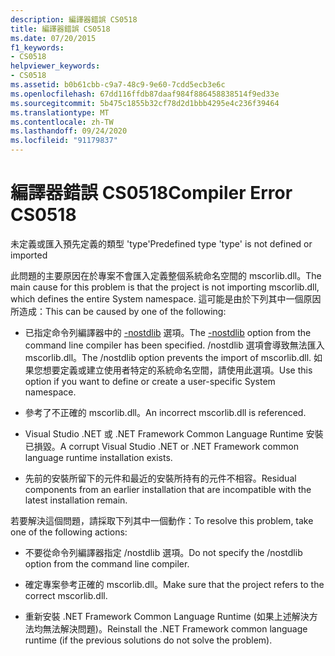 ```yaml
---
description: 編譯器錯誤 CS0518
title: 編譯器錯誤 CS0518
ms.date: 07/20/2015
f1_keywords:
- CS0518
helpviewer_keywords:
- CS0518
ms.assetid: b0b61cbb-c9a7-48c9-9e60-7cdd5ecb3e6c
ms.openlocfilehash: 67dd116ffdb87daaf984f886458838514f9ed33e
ms.sourcegitcommit: 5b475c1855b32cf78d2d1bbb4295e4c236f39464
ms.translationtype: MT
ms.contentlocale: zh-TW
ms.lasthandoff: 09/24/2020
ms.locfileid: "91179837"
---
```

# <a name="compiler-error-cs0518"></a><span data-ttu-id="9c17c-103">編譯器錯誤 CS0518</span><span class="sxs-lookup"><span data-stu-id="9c17c-103">Compiler Error CS0518</span></span>

<span data-ttu-id="9c17c-104">未定義或匯入預先定義的類型 'type'</span><span class="sxs-lookup"><span data-stu-id="9c17c-104">Predefined type 'type' is not defined or imported</span></span>  
  
 <span data-ttu-id="9c17c-105">此問題的主要原因在於專案不會匯入定義整個系統命名空間的 mscorlib.dll。</span><span class="sxs-lookup"><span data-stu-id="9c17c-105">The main cause for this problem is that the project is not importing mscorlib.dll, which defines the entire System namespace.</span></span> <span data-ttu-id="9c17c-106">這可能是由於下列其中一個原因所造成：</span><span class="sxs-lookup"><span data-stu-id="9c17c-106">This can be caused by one of the following:</span></span>  
  
- <span data-ttu-id="9c17c-107">已指定命令列編譯器中的 [-nostdlib](../compiler-options/nostdlib-compiler-option.md) 選項。</span><span class="sxs-lookup"><span data-stu-id="9c17c-107">The [-nostdlib](../compiler-options/nostdlib-compiler-option.md) option from the command line compiler has been specified.</span></span> <span data-ttu-id="9c17c-108">/nostdlib 選項會導致無法匯入 mscorlib.dll。</span><span class="sxs-lookup"><span data-stu-id="9c17c-108">The /nostdlib option prevents the import of mscorlib.dll.</span></span> <span data-ttu-id="9c17c-109">如果您想要定義或建立使用者特定的系統命名空間，請使用此選項。</span><span class="sxs-lookup"><span data-stu-id="9c17c-109">Use this option if you want to define or create a user-specific System namespace.</span></span>  
  
- <span data-ttu-id="9c17c-110">參考了不正確的 mscorlib.dll。</span><span class="sxs-lookup"><span data-stu-id="9c17c-110">An incorrect mscorlib.dll is referenced.</span></span>  
  
- <span data-ttu-id="9c17c-111">Visual Studio .NET 或 .NET Framework Common Language Runtime 安裝已損毀。</span><span class="sxs-lookup"><span data-stu-id="9c17c-111">A corrupt Visual Studio .NET or .NET Framework common language runtime installation exists.</span></span>  
  
- <span data-ttu-id="9c17c-112">先前的安裝所留下的元件和最近的安裝所持有的元件不相容。</span><span class="sxs-lookup"><span data-stu-id="9c17c-112">Residual components from an earlier installation that are incompatible with the latest installation remain.</span></span>  
  
 <span data-ttu-id="9c17c-113">若要解決這個問題，請採取下列其中一個動作：</span><span class="sxs-lookup"><span data-stu-id="9c17c-113">To resolve this problem, take one of the following actions:</span></span>  
  
- <span data-ttu-id="9c17c-114">不要從命令列編譯器指定 /nostdlib 選項。</span><span class="sxs-lookup"><span data-stu-id="9c17c-114">Do not specify the /nostdlib option from the command line compiler.</span></span>  
  
- <span data-ttu-id="9c17c-115">確定專案參考正確的 mscorlib.dll。</span><span class="sxs-lookup"><span data-stu-id="9c17c-115">Make sure that the project refers to the correct mscorlib.dll.</span></span>  
  
- <span data-ttu-id="9c17c-116">重新安裝 .NET Framework Common Language Runtime (如果上述解決方法均無法解決問題)。</span><span class="sxs-lookup"><span data-stu-id="9c17c-116">Reinstall the .NET Framework common language runtime (if the previous solutions do not solve the problem).</span></span>
